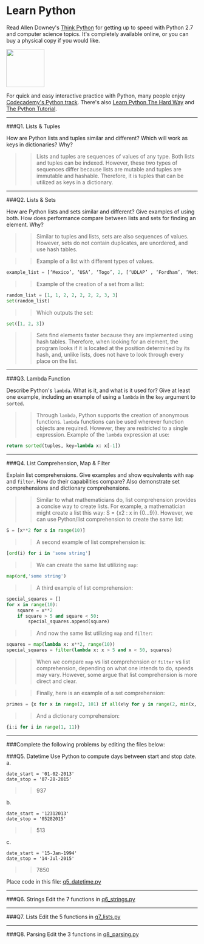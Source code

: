 # Learn Python

Read Allen Downey's [Think Python](http://www.greenteapress.com/thinkpython/) for getting up to speed with Python 2.7 and computer science topics. It's completely available online, or you can buy a physical copy if you would like.

<a href="http://www.greenteapress.com/thinkpython/"><img src="img/think_python.png" style="width: 100px;" target="_blank"></a>

For quick and easy interactive practice with Python, many people enjoy [Codecademy's Python track](http://www.codecademy.com/en/tracks/python). There's also [Learn Python The Hard Way](http://learnpythonthehardway.org/book/) and [The Python Tutorial](https://docs.python.org/2/tutorial/).

---

###Q1. Lists &amp; Tuples

How are Python lists and tuples similar and different? Which will work as keys in dictionaries? Why?

>> Lists and tuples are sequences of values of any type. Both lists and tuples can be indexed. However, these two types of sequences differ because lists are mutable and tuples are immutable and hashable. Therefore, it is tuples that can be utilized as keys in a dictionary.  

---

###Q2. Lists &amp; Sets

How are Python lists and sets similar and different? Give examples of using both. How does performance compare between lists and sets for finding an element. Why?

>> Similar to tuples and lists, sets are also sequences of values. However, sets do not contain duplicates, are unordered, and use hash tables. 

>> Example of a list with different types of values. 
```python 
example_list = [‘Mexico’, ‘USA’, ‘Togo’, 2, [‘UDLAP’ , ‘Fordham’, ‘Metis’]]
```

>> Example of the creation of a set from a list:
```python
random_list = [1, 1, 2, 2, 2, 2, 2, 3, 3] 
set(random_list) 
```
>> Which outputs the set:
```python
set([1, 2, 3])
```

>> Sets find elements faster because they are implemented using hash tables. Therefore, when looking for an element, the program looks if it is located at the position determined by its hash, and, unlike lists, does not have to look through every place on the list.

---

###Q3. Lambda Function

Describe Python's `lambda`. What is it, and what is it used for? Give at least one example, including an example of using a `lambda` in the `key` argument to `sorted`.

>> Through `lambda`, Python supports the creation of anonymous functions. `lambda` functions can be used wherever function objects are required. However, they are restricted to a single expression. Example of the `lambda` expression at use:

```python
return sorted(tuples, key=lambda x: x[-1])
```
---

###Q4. List Comprehension, Map &amp; Filter

Explain list comprehensions. Give examples and show equivalents with `map` and `filter`. How do their capabilities compare? Also demonstrate set comprehensions and dictionary comprehensions.

>> Similar to what mathematicians do, list comprehension provides a concise way to create lists. For example, a mathematician might create a list this way: S = {x2 : x in {0...9}}. However, we can use Python/list comprehension to create the same list:

```python
S = [x**2 for x in range(10)]
```

>> A second example of list comprehension is: 

```python
[ord(i) for i in 'some string'] 
```

>> We can create the same list utilizing `map`:
```python
map(ord,'some string') 
```

>> A third example of list comprehension: 

```python
special_squares = []
for x in range(10):
    square = x**2
    if square > 5 and square < 50:
        special_squares.append(square)
```

>> And now the same list utilizing `map` and `filter`:

```python
squares = map(lambda x: x**2, range(10))
special_squares = filter(lambda x: x > 5 and x < 50, squares)
```

>> When we compare `map` vs list comprehension or `filter` vs list comprehension, depending on what one intends to do, speeds may vary. However, some argue that list comprehension is more direct and clear. 

>> Finally, here is an example of a set comprehension: 

```python
primes = {x for x in range(2, 101) if all(x%y for y in range(2, min(x, 11)))}
```
>> And a dictionary comprehension:

```python
{i:i for i in range(1, 11)}
```

---

###Complete the following problems by editing the files below:

###Q5. Datetime
Use Python to compute days between start and stop date.   
a.  

```
date_start = '01-02-2013'    
date_stop = '07-28-2015'
```

>> 937

b.  
```
date_start = '12312013'  
date_stop = '05282015'  
```

>> 513

c.  
```
date_start = '15-Jan-1994'      
date_stop = '14-Jul-2015'  
```

>> 7850

Place code in this file: [q5_datetime.py](python/q5_datetime.py)

---

###Q6. Strings
Edit the 7 functions in [q6_strings.py](python/q6_strings.py)

---

###Q7. Lists
Edit the 5 functions in [q7_lists.py](python/q7_lists.py)

---

###Q8. Parsing
Edit the 3 functions in [q8_parsing.py](python/q8_parsing.py)



